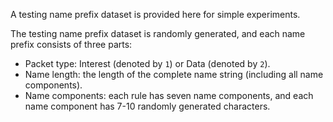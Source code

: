 A testing name prefix dataset is provided here for simple experiments.

The testing name prefix dataset is randomly generated, and each name prefix consists of three parts:

- Packet type: Interest (denoted by `1`) or Data (denoted by `2`).
- Name length: the length of the complete name string (including all name components).
- Name components: each rule has seven name components, and each name component has 7-10 randomly generated characters.

